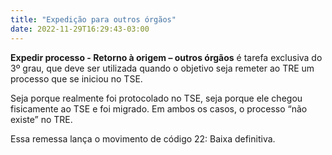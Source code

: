 ```yaml
---
title: "Expedição para outros órgãos"
date: 2022-11-29T16:29:43-03:00
---
```


**Expedir processo - Retorno à origem – outros órgãos**  é tarefa exclusiva do 3º grau, que deve ser utilizada quando o objetivo seja remeter ao TRE um processo que se iniciou no TSE.

Seja porque realmente foi protocolado no TSE, seja porque ele chegou fisicamente ao TSE e foi migrado. Em ambos os casos, o processo “não existe” no TRE.

Essa remessa lança o movimento de código 22: Baixa definitiva.
